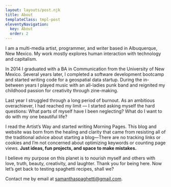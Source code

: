 ```yaml
---
layout: layouts/post.njk
title: About
templateClass: tmpl-post
eleventyNavigation:
  key: About
  order: 2
---
```


I am a multi-media artist, programmer, and writer based in Albuquerque, New Mexico. My work mostly explores human interaction with technology and capitalism.

In 2014 I graduated with a BA in Communication from the University of New Mexico. Several years later, I completed a software development bootcamp and started writing code for a geospatial data startup. During the in-between years I played music with an all-ladies punk band and reignited my childhood passion for creativity through zine-making.

Last year I struggled through a long period of burnout. As an ambitious overachiever, I had reached my limit — I started asking myself the hard questions: What parts of myself have I been neglecting? What do I want to do with my one beautiful life?

I read the Artist’s Way and started writing Morning Pages. This blog and website was born from the healing and clarity that came from resisting all of the traditional advice about starting a blog—There are no tracking links or cookies and I’m not concerned about optimizing keywords or counting page views. **Just ideas, fun projects, and space to make mistakes.**

I believe my purpose on this planet is to nourish myself and others with love, truth, beauty, creativity, and laughter. Thank you for being here. Now let’s get back to testing spaghetti recipes, shall we?

Contact me by email at [samanthaspaghetti@gmail.com](mailto:samanthaspaghetti@gmail.com).
